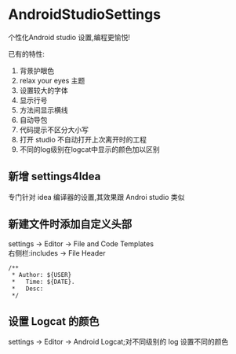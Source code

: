 # AndroidStudioSettings
个性化Android studio 设置,编程更愉悦!

已有的特性:

1. 背景护眼色
1. relax your eyes 主题
1. 设置较大的字体
1. 显示行号
1. 方法间显示横线
1. 自动导包
1. 代码提示不区分大小写
1. 打开 studio 不自动打开上次离开时的工程
1. 不同的log级别在logcat中显示的颜色加以区别

## 新增 settings4Idea
专门针对 idea 编译器的设置,其效果跟 Androi studio 类似

## 新建文件时添加自定义头部
settings -> Editor -> File and Code Templates        
右侧栏:includes -> File Header  
```
/**
 * Author: ${USER}
 *   Time: ${DATE}.
 *   Desc:     
 */
```

## 设置 Logcat 的颜色
settings -> Editor -> Android Logcat;对不同级别的 log 设置不同的颜色
